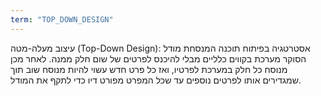 ```yaml
---
term: "TOP_DOWN_DESIGN"
---
```


עיצוב מעלה-מטה (Top-Down Design): אסטרטגיה בפיתוח תוכנה המנסחת מודל הסוקר מערכת בקווים כלליים מבלי להיכנס לפרטים של שום חלק ממנה. לאחר מכן מנוסח כל חלק במערכת לפרטיו, ואז כל פרט חדש עשוי להיות מנוסח שוב תוך שמגדירים אותו לפרטים נוספים עד שכל המפרט מפורט דיו כדי לתקף את המודל.
